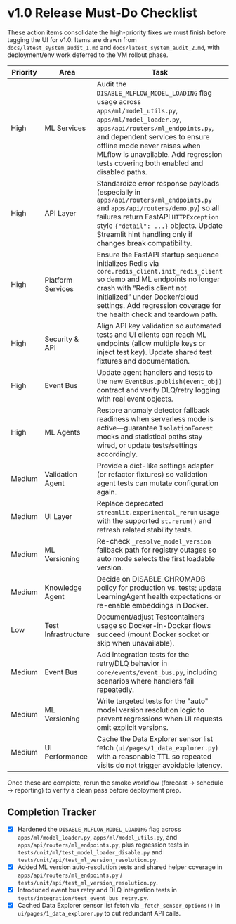 # v1.0 Release Must-Do Checklist

These action items consolidate the high-priority fixes we must finish before tagging the UI for v1.0. Items are drawn from `docs/latest_system_audit_1.md` and `docs/latest_system_audit_2.md`, with deployment/env work deferred to the VM rollout phase.

| Priority | Area | Task | Acceptance Criteria | Source |
|----------|------|------|---------------------|--------|
| High | ML Services | Audit the `DISABLE_MLFLOW_MODEL_LOADING` flag usage across `apps/ml/model_utils.py`, `apps/ml/model_loader.py`, `apps/api/routers/ml_endpoints.py`, and dependent services to ensure offline mode never raises when MLflow is unavailable. Add regression tests covering both enabled and disabled paths. | Flag respected for every MLflow call; new tests pass in both modes. | latest_system_audit_2.md §ML Components |
| High | API Layer | Standardize error response payloads (especially in `apps/api/routers/ml_endpoints.py` and `apps/api/routers/demo.py`) so all failures return FastAPI `HTTPException` style `{"detail": ...}` objects. Update Streamlit hint handling only if changes break compatibility. | Manual calls and automated tests confirm consistent JSON error envelopes. | latest_system_audit_2.md §API Layer |
| High | Platform Services | Ensure the FastAPI startup sequence initializes Redis via `core.redis_client.init_redis_client` so demo and ML endpoints no longer crash with “Redis client not initialized” under Docker/cloud settings. Add regression coverage for the health check and teardown path. | Pytest demo flows and `/api/v1/ml` endpoints operate without manual Redis bootstrapping. | Test run 2025-09-30 redis failure |
| High | Security & API | Align API key validation so automated tests and UI clients can reach ML endpoints (allow multiple keys or inject test key). Update shared test fixtures and documentation. | Rate limiting tests pass with expected 200/429 behavior; UI confirms 200 responses. | Test run 2025-09-30 api-key 403 |
| High | Event Bus | Update agent handlers and tests to the new `EventBus.publish(event_obj)` contract and verify DLQ/retry logging with real event objects. | Scheduling, human interface, and anomaly agent integrations publish/consume events without AttributeError; DLQ tests still pass. | Test run 2025-09-30 event bus change |
| High | ML Agents | Restore anomaly detector fallback readiness when serverless mode is active—guarantee `IsolationForest` mocks and statistical paths stay wired, or update tests/settings accordingly. | AnomalyDetectionAgent integration suite green with default serverless settings. | Test run 2025-09-30 anomaly agent |
| Medium | Validation Agent | Provide a dict-like settings adapter (or refactor fixtures) so validation agent tests can mutate configuration again. | `tests/integration/agents/core/test_validation_agent.py` passes without monkey patches. | Test run 2025-09-30 validation agent |
| Medium | UI Layer | Replace deprecated `streamlit.experimental_rerun` usage with the supported `st.rerun()` and refresh related stability tests. | `tests/test_v1_stability.py` passes; manual UI smoke run unaffected. | Test run 2025-09-30 streamlit |
| Medium | ML Versioning | Re-check `_resolve_model_version` fallback path for registry outages so auto mode selects the first loadable version. | `tests/unit/api/test_ml_version_resolution.py` passes with deliberate registry failure. | Test run 2025-09-30 ml versioning |
| Medium | Knowledge Agent | Decide on DISABLE_CHROMADB policy for production vs. tests; update LearningAgent health expectations or re-enable embeddings in Docker. | Learning agent integration suite passes under chosen configuration. | Test run 2025-09-30 learning agent |
| Low | Test Infrastructure | Document/adjust Testcontainers usage so Docker-in-Docker flows succeed (mount Docker socket or skip when unavailable). | Test suites relying on Testcontainers either run or skip cleanly in CI. | Test run 2025-09-30 testcontainers |
| Medium | Event Bus | Add integration tests for the retry/DLQ behavior in `core/events/event_bus.py`, including scenarios where handlers fail repeatedly. | Tests cover success, retry, and DLQ cases; flake-free in CI. | latest_system_audit_2.md §Event Bus |
| Medium | ML Versioning | Write targeted tests for the "auto" model version resolution logic to prevent regressions when UI requests omit explicit versions. | Tests demonstrate correct fallback selection and error paths. | latest_system_audit_2.md §ML Components |
| Medium | UI Performance | Cache the Data Explorer sensor list fetch (`ui/pages/1_data_explorer.py`) with a reasonable TTL so repeated visits do not trigger avoidable latency. | Page reloads reuse cached data; cache invalidation verified after TTL expires. | latest_system_audit_2.md §UI Layer |

Once these are complete, rerun the smoke workflow (forecast → schedule → reporting) to verify a clean pass before deployment prep.

## Completion Tracker

- [x] Hardened the `DISABLE_MLFLOW_MODEL_LOADING` flag across `apps/ml/model_loader.py`, `apps/ml/model_utils.py`, and `apps/api/routers/ml_endpoints.py`, plus regression tests in `tests/unit/ml/test_model_loader_disable.py` and `tests/unit/api/test_ml_version_resolution.py`.
- [x] Added ML version auto-resolution tests and shared helper coverage in `apps/api/routers/ml_endpoints.py` / `tests/unit/api/test_ml_version_resolution.py`.
- [x] Introduced event bus retry and DLQ integration tests in `tests/integration/test_event_bus_retry.py`.
- [x] Cached Data Explorer sensor list fetch via `_fetch_sensor_options()` in `ui/pages/1_data_explorer.py` to cut redundant API calls.
